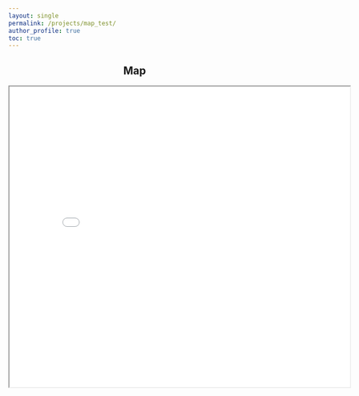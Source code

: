 ```yaml
---
layout: single
permalink: /projects/map_test/
author_profile: true
toc: true
---
```



<h2 align="center"> 
        Map
</h2>

<p align="center">
<iframe src="/images/folium_test.html" height="600" width="680"></iframe>
</p>
